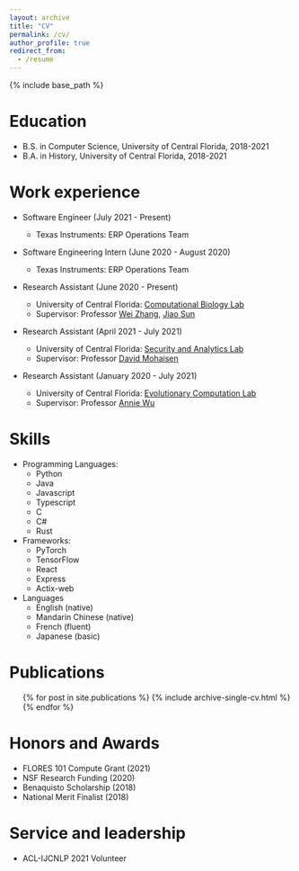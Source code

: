 ```yaml
---
layout: archive
title: "CV"
permalink: /cv/
author_profile: true
redirect_from:
  - /resume
---
```


{% include base_path %}

# Education

- B.S. in Computer Science, University of Central Florida, 2018-2021
- B.A. in History, University of Central Florida, 2018-2021

# Work experience

- Software Engineer (July 2021 - Present)

  - Texas Instruments: ERP Operations Team

- Software Engineering Intern (June 2020 - August 2020)

  - Texas Instruments: ERP Operations Team

- Research Assistant (June 2020 - Present)

  - University of Central Florida: [Computational Biology Lab](https://server.cs.ucf.edu/compbio/)
  - Supervisor: Professor [Wei Zhang](https://www.cs.ucf.edu/~wzhang/), [Jiao Sun](https://server.cs.ucf.edu/compbio/people/)

- Research Assistant (April 2021 - July 2021)

  - University of Central Florida: [Security and Analytics Lab](http://seal.cs.ucf.edu)
  - Supervisor: Professor [David Mohaisen](http://cs.ucf.edu/~mohaisen/)

- Research Assistant (January 2020 - July 2021)

  - University of Central Florida: [Evolutionary Computation Lab](http://www.cs.ucf.edu/~ecl/index.html)
  - Supervisor: Professor [Annie Wu](http://www.cs.ucf.edu/~aswu/)

# Skills

- Programming Languages:
  - Python
  - Java
  - Javascript
  - Typescript
  - C
  - C#
  - Rust
- Frameworks:
  - PyTorch
  - TensorFlow
  - React
  - Express
  - Actix-web
- Languages
  - English (native)
  - Mandarin Chinese (native)
  - French (fluent)
  - Japanese (basic)

# Publications

  <ul>{% for post in site.publications %}
    {% include archive-single-cv.html %}
  {% endfor %}</ul>

# Honors and Awards

- FLORES 101 Compute Grant (2021)
- NSF Research Funding (2020)
- Benaquisto Scholarship (2018)
- National Merit Finalist (2018)

# Service and leadership

- ACL-IJCNLP 2021 Volunteer
